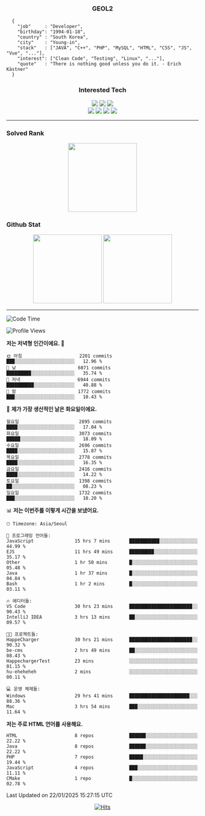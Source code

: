 <div align="center">

  ### GEOL2
</div>

```
  {
    "job"     : "Developer",
    "birthday": "1994-01-18",
    "country" : "South Korea",
    "city"    : "Young-in",
    "stack"   : ["JAVA", "C++", "PHP", "MySQL", "HTML", "CSS", "JS", "Vue", "..."],
    "interest": ["Clean Code", "Testing", "Linux", "..."], 
    "quote"   : "There is nothing good unless you do it. - Erich Kästner"
  }
  ```
  
<div align="center">
  
  ### Interested Tech
  
  <img src="https://img.shields.io/badge/Laravel-F05340?style=flat-square&logo=Laravel&logoColor=white">
  <img src="https://img.shields.io/badge/SpringBoot-6DB33F?style=flat-square&logo=SpringBoot&logoColor=white">
  <img src="https://img.shields.io/badge/Express-000000?style=flat-square&logo=Express&logoColor=white">
  <br>
  <img src="https://img.shields.io/badge/Three.js-000000?style=flat-square&logo=Three.js&logoColor=white">
  <img src="https://img.shields.io/badge/JavaScript-F7DF1E?style=flat-square&logo=JavaScript&logoColor=black">
  <img src="https://img.shields.io/badge/TypeScript-007acc?style=flat-square&logo=TypeScript&logoColor=black">
  <img src="https://img.shields.io/badge/MySQL-4479A1?style=flat-square&logo=mysql&logoColor=white"><br>

</div>

------------

  ### Solved Rank
  
  <div align="center">
    <img height="180em" src="https://mazassumnida.wtf/api/v2/generate_badge?boj=geol2">
  </div>
  
  ### Github Stat 
  <div align="center">
    <img height="180em" src="https://github-readme-stats-git-masterrstaa-rickstaa.vercel.app/api?username=geol2&show_icons=true&theme=dark">
    <img height="180em" src="https://github-readme-stats-git-masterrstaa-rickstaa.vercel.app/api/top-langs/?username=geol2&show_icons=true&hide=css,scss,html&layout=compact&theme=dark&count_private=true&langs_count=8">
  </div>
  
------------

<!--START_SECTION:waka-->
![Code Time](http://img.shields.io/badge/Code%20Time-3%2C833%20hrs%2044%20mins-blue)

![Profile Views](http://img.shields.io/badge/Profile%20Views-0-blue)

**저는 저녁형 인간이에요. 🦉** 

```text
🌞 아침                     2201 commits        ███░░░░░░░░░░░░░░░░░░░░░░   12.96 % 
🌆 낮　                     6071 commits        █████████░░░░░░░░░░░░░░░░   35.74 % 
🌃 저녁                     6944 commits        ██████████░░░░░░░░░░░░░░░   40.88 % 
🌙 밤　                     1772 commits        ███░░░░░░░░░░░░░░░░░░░░░░   10.43 % 
```
📅 **제가 가장 생산적인 날은 화요일이에요.** 

```text
월요일                      2895 commits        ████░░░░░░░░░░░░░░░░░░░░░   17.04 % 
화요일                      3073 commits        █████░░░░░░░░░░░░░░░░░░░░   18.09 % 
수요일                      2696 commits        ████░░░░░░░░░░░░░░░░░░░░░   15.87 % 
목요일                      2778 commits        ████░░░░░░░░░░░░░░░░░░░░░   16.35 % 
금요일                      2416 commits        ████░░░░░░░░░░░░░░░░░░░░░   14.22 % 
토요일                      1398 commits        ██░░░░░░░░░░░░░░░░░░░░░░░   08.23 % 
일요일                      1732 commits        ███░░░░░░░░░░░░░░░░░░░░░░   10.20 % 
```


📊 **저는 이번주를 이렇게 시간을 보냈어요.** 

```text
🕑︎ Timezone: Asia/Seoul

💬 프로그래밍 언어들: 
JavaScript               15 hrs 7 mins       ███████████░░░░░░░░░░░░░░   44.99 % 
EJS                      11 hrs 49 mins      █████████░░░░░░░░░░░░░░░░   35.17 % 
Other                    1 hr 50 mins        █░░░░░░░░░░░░░░░░░░░░░░░░   05.48 % 
Java                     1 hr 37 mins        █░░░░░░░░░░░░░░░░░░░░░░░░   04.84 % 
Bash                     1 hr 2 mins         █░░░░░░░░░░░░░░░░░░░░░░░░   03.11 % 

🔥 에디터들: 
VS Code                  30 hrs 23 mins      ███████████████████████░░   90.43 % 
IntelliJ IDEA            3 hrs 13 mins       ██░░░░░░░░░░░░░░░░░░░░░░░   09.57 % 

🐱‍💻 프로젝트들: 
HappeCharger             30 hrs 21 mins      ███████████████████████░░   90.32 % 
be-cms                   2 hrs 49 mins       ██░░░░░░░░░░░░░░░░░░░░░░░   08.43 % 
HappechargerTest         23 mins             ░░░░░░░░░░░░░░░░░░░░░░░░░   01.15 % 
hu-eheheheh              2 mins              ░░░░░░░░░░░░░░░░░░░░░░░░░   00.11 % 

💻 운영 체제들: 
Windows                  29 hrs 41 mins      ██████████████████████░░░   88.36 % 
Mac                      3 hrs 54 mins       ███░░░░░░░░░░░░░░░░░░░░░░   11.64 % 
```

**저는 주로 HTML 언어를 사용해요.** 

```text
HTML                     8 repos             ██████░░░░░░░░░░░░░░░░░░░   22.22 % 
Java                     8 repos             ██████░░░░░░░░░░░░░░░░░░░   22.22 % 
PHP                      7 repos             █████░░░░░░░░░░░░░░░░░░░░   19.44 % 
JavaScript               4 repos             ███░░░░░░░░░░░░░░░░░░░░░░   11.11 % 
CMake                    1 repo              █░░░░░░░░░░░░░░░░░░░░░░░░   02.78 % 
```




 Last Updated on 22/01/2025 15:27:15 UTC
<!--END_SECTION:waka-->

<div align="center">
  
  [![Hits](https://hits.seeyoufarm.com/api/count/incr/badge.svg?url=https%3A%2F%2Fgithub.com%2Fgeol2&count_bg=%2379C83D&title_bg=%23555555&icon=myspace.svg&icon_color=%23E7E7E7&title=hits&edge_flat=false)](https://hits.seeyoufarm.com)
  
</div>

<!--
**Geol2/Geol2** is a ✨ _special_ ✨ repository because its `README.md` (this file) appears on your GitHub profile.

Here are some ideas to get you started:
- 🔭 I’m currently working on ...
- 🌱 I’m currently learning ...
- 👯 I’m looking to collaborate on ...
- 🤔 I’m looking for help with ...
- 💬 Ask me about ...
- 📫 How to reach me: ...
- 😄 Pronouns: ...
- ⚡ Fun fact: ...
-->
